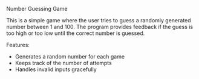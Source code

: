 Number Guessing Game

This is a simple game where the user tries to guess a randomly generated number 
between 1 and 100. The program provides feedback if the guess is too high or too low 
until the correct number is guessed.

Features:
- Generates a random number for each game
- Keeps track of the number of attempts
- Handles invalid inputs gracefully
